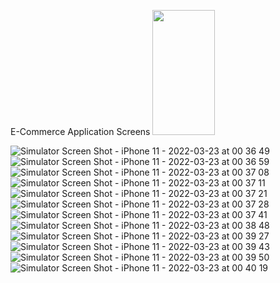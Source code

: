 E-Commerce Application
Screens
<img src="https://user-images.githubusercontent.com/48734681/159593943-ffbf0559-c19e-40a8-bc2d-9a843c6caca1.png" width="100" height="200">

![Simulator Screen Shot - iPhone 11 - 2022-03-23 at 00 36 49](https://user-images.githubusercontent.com/48734681/159593948-6dcd5a88-a611-4eab-b015-523c01eafeda.png)
![Simulator Screen Shot - iPhone 11 - 2022-03-23 at 00 36 59](https://user-images.githubusercontent.com/48734681/159593952-c49faebb-0f82-423d-86a6-ff012f453cf2.png)
![Simulator Screen Shot - iPhone 11 - 2022-03-23 at 00 37 08](https://user-images.githubusercontent.com/48734681/159593955-5f0f912d-dff3-4051-a43d-800c81b3c948.png)
![Simulator Screen Shot - iPhone 11 - 2022-03-23 at 00 37 11](https://user-images.githubusercontent.com/48734681/159593958-2fdf1630-66fe-4921-8645-e0b5466622eb.png)
![Simulator Screen Shot - iPhone 11 - 2022-03-23 at 00 37 21](https://user-images.githubusercontent.com/48734681/159593965-e00c13cd-ff84-4283-98a8-a6b5a87519ea.png)
![Simulator Screen Shot - iPhone 11 - 2022-03-23 at 00 37 28](https://user-images.githubusercontent.com/48734681/159593990-70be38be-f6ef-4f1d-9420-39366afe8680.png)
![Simulator Screen Shot - iPhone 11 - 2022-03-23 at 00 37 41](https://user-images.githubusercontent.com/48734681/159594004-2426dfdd-ae3d-4f8f-a77d-8a7d600efb6e.png)
![Simulator Screen Shot - iPhone 11 - 2022-03-23 at 00 38 48](https://user-images.githubusercontent.com/48734681/159594013-6c83e262-f0ed-433c-b367-c481ef94dec5.png)
![Simulator Screen Shot - iPhone 11 - 2022-03-23 at 00 39 27](https://user-images.githubusercontent.com/48734681/159594028-10b3f4cc-68f5-4a30-94cc-d4e94ad59305.png)
![Simulator Screen Shot - iPhone 11 - 2022-03-23 at 00 39 43](https://user-images.githubusercontent.com/48734681/159594059-3d09f2f3-43ea-4408-accd-c3f699fc9d82.png)
![Simulator Screen Shot - iPhone 11 - 2022-03-23 at 00 39 50](https://user-images.githubusercontent.com/48734681/159594064-05df3a94-da57-4d6d-bf0d-787105f68b07.png)
![Simulator Screen Shot - iPhone 11 - 2022-03-23 at 00 40 19](https://user-images.githubusercontent.com/48734681/159594074-8cc9541e-5ab3-4483-8a04-3b70d7b3c5e7.png)
